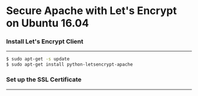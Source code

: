 # Secure Apache with Let's Encrypt on Ubuntu 16.04

<script type="text/javascript" src="../js/general.js"></script>

### Install Let's Encrypt Client
---

```bash
$ sudo apt-get -s update
$ sudo apt-get install python-letsencrypt-apache
```

### Set up the SSL Certificate
---




